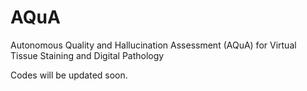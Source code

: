 # AQuA
Autonomous Quality and Hallucination Assessment (AQuA) for Virtual Tissue Staining and Digital Pathology

Codes will be updated soon.
